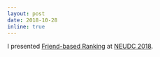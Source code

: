 ```yaml
---
layout: post
date: 2018-10-28
inline: true
---
```


I presented [Friend-based Ranking](https://arxiv.org/pdf/1807.05093.pdf) at [NEUDC 2018](http://www.neudc.org/).
